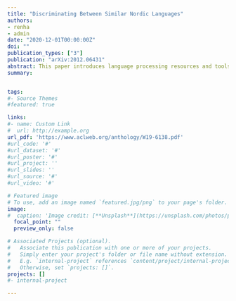 ```yaml
---
title: "Discriminating Between Similar Nordic Languages"
authors:
- renha
- admin
date: "2020-12-01T00:00:00Z"
doi: ""
publication_types: ["3"]
publication: "arXiv:2012.06431"
abstract: This paper introduces language processing resources and tools for Bornholmsk, a language spoken on the island of Bornholm, with roots in Danish and closely related to Scanian. This presents an overview of the language and available data, and the first NLP models for this living, minority Nordic language. -- Sammenfattnijng på borrijnholmst: Dæjnna artikkelijn introduserer natursprågsresurser å varktoi for borrijnholmst, ed språg a dær snakkes på ön Borrijnholm me rødder i danst å i nær familia me skånst. Artikkelijn gjer ed âuersyn âuer språged å di datan som fijnnes, å di fosste NLP modællarna for dætta læwenes nordiska minnretâlsspråged.
summary: 


tags:
#- Source Themes
#featured: true

links:
#- name: Custom Link
#  url: http://example.org
url_pdf: 'https://www.aclweb.org/anthology/W19-6138.pdf'
#url_code: '#'
#url_dataset: '#'
#url_poster: '#'
#url_project: ''
#url_slides: ''
#url_source: '#'
#url_video: '#'

# Featured image
# To use, add an image named `featured.jpg/png` to your page's folder. 
image:
#  caption: 'Image credit: [**Unsplash**](https://unsplash.com/photos/pLCdAaMFLTE)'
  focal_point: ""
  preview_only: false

# Associated Projects (optional).
#   Associate this publication with one or more of your projects.
#   Simply enter your project's folder or file name without extension.
#   E.g. `internal-project` references `content/project/internal-project/index.md`.
#   Otherwise, set `projects: []`.
projects: []
#- internal-project

---
```

